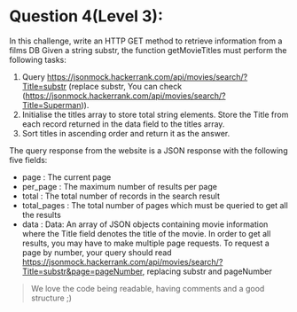 # Question 4(Level 3):

In this challenge, write an HTTP GET method to retrieve information from a films DB Given a string substr, the function getMovieTitles must perform the following tasks:

1. Query https://jsonmock.hackerrank.com/api/movies/search/?Title=substr (replace substr, You can check (https://jsonmock.hackerrank.com/api/movies/search/?Title=Superman)).
2. Initialise the titles array to store total string elements. Store the Title from each record returned in the data field to the titles array.
3. Sort titles in ascending order and return it as the answer.

The query response from the website is a JSON response with the following five fields:

- page : The current page
- per_page : The maximum number of results per page
- total : The total number of records in the search result
- total_pages : The total number of pages which must be queried to get all the results
- data : Data: An array of JSON objects containing movie information where the Title field denotes the title of the movie. In order to get all results, you may have to make multiple page requests. To request a page by number, your query should read https://jsonmock.hackerrank.com/api/movies/search/?Title=substr&page=pageNumber, replacing substr and pageNumber

> We love the code being readable, having comments and a good structure ;)
